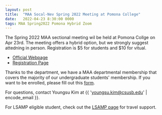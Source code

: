 ```yaml
---
layout: post
title:  "MAA Socal-Nev Spring 2022 Meeting at Pomona College"
date:   2022-04-23 8:30:00 0000
tags: MAA Spring2022 Pomona Hybrid Zoom
---
```

The Spring 2022 MAA sectional meeting wil be held at Pomona Collge on Apr 23rd. The meeting offers a hybrid option, but we strongly suggest attedning in person. Registration is $5 for students and $10 for vitual. 
- [Official Webpage](http://sections.maa.org/socalnv/Meeting2022Spring.html)
- [Registration Page](https://www.eventbrite.com/e/maa-socal-nev-spring-section-meeting-2022-registration-303853623367)

Thanks to the department, we have a MAA departmental membership that covers the majority of our undergraduate students' membership. If you want to be enrolled, please fill out this [form](https://docs.google.com/forms/d/e/1FAIpQLSeoAhEkJ0vSW40-djPhhdv6MqecAeCZMTg4HtoaEb1ux_lXGA/viewform?usp=sf_link). 

For questions, contact Youngsu Kim at {{ 'youngsu.kim@csusb.edu' | encode_email }}.

For LSAMP eligible student, check out the [LSAMP page](https://www.csusb.edu/mathematics/undergraduate/lsamp-program) for travel support.
